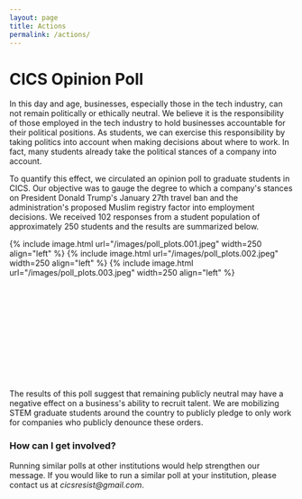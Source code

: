 ```yaml
---
layout: page
title: Actions
permalink: /actions/
---
```


# CICS Opinion Poll

In this day and age, businesses, especially those in the tech industry, can not remain politically or ethically neutral. We believe it is the responsibility of those employed in the tech industry to hold businesses accountable for their political positions. As students, we can exercise this responsibility by taking politics into account when making decisions about where to work. In fact, many students already take the political stances of a company into account. 


To quantify this effect, we circulated an opinion poll to graduate students in CICS. Our objective was to gauge the degree to which a company's stances on President Donald Trump's January 27th travel ban and the administration's proposed Muslim registry factor into employment decisions. We received 102 responses from a student population of approximately 250 students and the results are summarized below.


{% include image.html url="/images/poll_plots.001.jpeg"  width=250 align="left" %}
{% include image.html url="/images/poll_plots.002.jpeg"  width=250 align="left" %}
{% include image.html url="/images/poll_plots.003.jpeg"  width=250 align="left" %}

<br /><br /><br /><br /><br /><br /><br /><br /><br /><br />

The results of this poll suggest that remaining publicly neutral may have a negative effect on a business's ability to recruit talent. We are mobilizing STEM graduate students around the country to publicly pledge to only work for companies who publicly denounce these orders. 


### How can I get involved?


Running similar polls at other institutions would help strengthen our message. If you would like to run a similar poll at your institution, please contact us at _cicsresist@gmail.com_.

